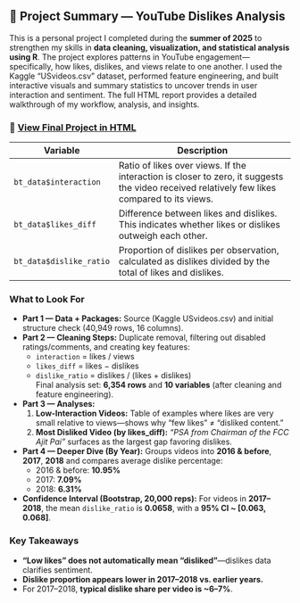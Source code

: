 ## 📄 Project Summary — YouTube Dislikes Analysis
This is a personal project I completed during the **summer of 2025** to strengthen my skills in **data cleaning, visualization, and statistical analysis using R**. The project explores patterns in YouTube engagement—specifically, how likes, dislikes, and views relate to one another. I used the Kaggle “USvideos.csv” dataset, performed feature engineering, and built interactive visuals and summary statistics to uncover trends in user interaction and sentiment. The full HTML report provides a detailed walkthrough of my workflow, analysis, and insights.

### 🔗 [View Final Project in HTML](https://nmfisher716.github.io/R_youtube_project/Youtube_projectNF.html)

| Variable | Description |
|-----------|-------------|
| `bt_data$interaction` | Ratio of likes over views. If the interaction is closer to zero, it suggests the video received relatively few likes compared to its views. |
| `bt_data$likes_diff` | Difference between likes and dislikes. This indicates whether likes or dislikes outweigh each other. |
| `bt_data$dislike_ratio` | Proportion of dislikes per observation, calculated as dislikes divided by the total of likes and dislikes. |

### What to Look For
- **Part 1 — Data + Packages:** Source (Kaggle USvideos.csv) and initial structure check (40,949 rows, 16 columns).  
- **Part 2 — Cleaning Steps:** Duplicate removal, filtering out disabled ratings/comments, and creating key features:
  - `interaction` = likes / views  
  - `likes_diff` = likes − dislikes  
  - `dislike_ratio` = dislikes / (likes + dislikes)  
  Final analysis set: **6,354 rows** and **10 variables** (after cleaning and feature engineering).
- **Part 3 — Analyses:**
  1) **Low-Interaction Videos:** Table of examples where likes are very small relative to views—shows why “few likes” ≠ “disliked content.”  
  2) **Most Disliked Video (by likes_diff):** *“PSA from Chairman of the FCC Ajit Pai”* surfaces as the largest gap favoring dislikes.
- **Part 4 — Deeper Dive (By Year):** Groups videos into **2016 & before**, **2017**, **2018** and compares average dislike percentage:
  - 2016 & before: **10.95%**  
  - 2017: **7.09%**  
  - 2018: **6.31%**
- **Confidence Interval (Bootstrap, 20,000 reps):** For videos in **2017–2018**, the mean `dislike_ratio` is **0.0658**, with a **95% CI ~ [0.063, 0.068]**.

### Key Takeaways
- **“Low likes” does not automatically mean “disliked”**—dislikes data clarifies sentiment.  
- **Dislike proportion appears lower in 2017–2018 vs. earlier years.**  
- For 2017–2018, **typical dislike share per video is ~6–7%**.

